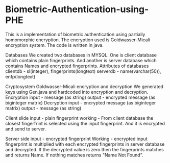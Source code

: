 # Biometric-Authentication-using-PHE

This is a implementation of biometric authentication using partially homomorphic encryption. The encryption used is Goldwasser-Micali encryption system. The code is written in java.

Databases
We created two databases in MYSQL. One is client database which contains plain fingerprints. And another is server database which contains Names and encrypted fingerprints.
Attributes of databases
clientdb - sl(integer), fingerprints(longtext)
serverdb - name(varchar(50)), enfp(longtext)

Cryptosystem
Goldwasser-Micali encryption and decryption
We generated keys using Gen.java and hardcoded into encryption and decryption.
Encryption
input - message (as string)
output - encrypted message (as biginteger matrix)
Decryption
input - encrypted message (as biginteger matrix)
output - message (as string)

Client slide 
input - plain fingerprint 
working - From client database the closest fingerfrint is selected using the input fingerprint. And it is encrypted and send to server.

Server side
input - encrypted fingerprint
Working - encrypted input fingerprint is multiplied with each encrypted fingerprints in server database and decrypted. If the decrypted value is zero then the fingerprints matches and returns Name. If nothing matches returns "Name Not Found".
